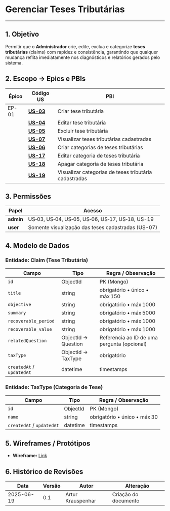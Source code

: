 # Gerenciar Teses Tributárias

---

## 1. Objetivo

Permitir que o **Administrador** crie, edite, exclua e categorize **teses tributárias** (claims) com rapidez e consistência, garantindo que qualquer mudança reflita imediatamente nos diagnósticos e relatórios gerados pelo sistema.

## 2. Escopo → Epics e PBIs

| Épico | Código US | PBI                                                   |
| ----- | --------- | ----------------------------------------------------- |
| EP-01 | [**US-03**](us-03.md) | Criar tese tributária                                 |
|       | [**US-04**](us-04.md) | Editar tese tributária                                |
|       | [**US-05**](us-05.md) | Excluir tese tributária                               |
|       | [**US-07**](us-07.md) | Visualizar teses tributárias cadastradas              |
|       | [**US-06**](us-06.md) | Criar categorias de teses tributárias                 |
|       | [**US-17**](us-17.md) | Editar categoria de teses tributária                  |
|       | [**US-18**](us-18.md) | Apagar categoria de teses tributária                  |
|       | [**US-19**](us-19.md) | Visualizar categorias de teses tributária cadastradas |

## 3. Permissões

| Papel     | Acesso                                             |
| --------- | -------------------------------------------------- |
| **admin** | US‑03, US‑04, US‑05, US‑06, US‑17, US‑18, US-19    |
| **user**  | Somente visualização das teses cadastradas (US-07) |

## 4. Modelo de Dados

### Entidade: Claim (Tese Tributária)

| Campo                     | Tipo                | Regra / Observação                          |
| ------------------------- | ------------------- | ------------------------------------------- |
| `id`                      | ObjectId            | PK (Mongo)                                  |
| `title`                   | string              | obrigatório • único • máx 150               |
| `objective`               | string              | obrigatório • máx 1000                      |
| `summary`                 | string              | obrigatório • máx 5000                      |
| `recoverable_period`      | string              | obrigatório • máx 1000                      |
| `recoverable_value`       | string              | obrigatório • máx 1000                      |
| `relatedQuestion`         | ObjectId → Question | Referencia ao ID de uma pergunta (opcional) |
| `taxType`                 | ObjectId → TaxType  | obrigatório                                 |
| `createdAt` / `updatedAt` | datetime            | timestamps                                  |

### Entidade: TaxType (Categoria de Tese)

| Campo                     | Tipo     | Regra / Observação           |
| ------------------------- | -------- | ---------------------------- |
| `id`                      | ObjectId | PK (Mongo)                   |
| `name`                    | string   | obrigatório • único • máx 30 |
| `createdAt` / `updatedAt` | datetime | timestamps                   |

## 5. Wireframes / Protótipos

- **Wireframe:** [Link]()

## 6. Histórico de Revisões

| Data       | Versão | Autor             | Alteração            |
| ---------- | ------ | ----------------- | -------------------- |
| 2025-06-19 | 0.1    | Artur Krauspenhar | Criação do documento |
